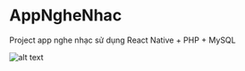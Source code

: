 # AppNgheNhac
Project app nghe nhạc sử dụng React Native + PHP + MySQL

![alt text](https://i.imgur.com/WmG3iGi.png)
